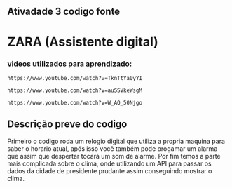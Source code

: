 ## Ativadade 3 codigo fonte
# ZARA (Assistente digital)

### videos utilizados para aprendizado:

```
https://www.youtube.com/watch?v=TknTtYa0yYI

https://www.youtube.com/watch?v=auSSVkeWsgM

https://www.youtube.com/watch?v=W_AQ_50Njgo

```

## Descrição preve do codigo

Primeiro o codigo roda um relogio digital que utiliza a propria maquina para saber o horario atual, após isso você também pode progamar um alarma que assim que despertar tocará um som de alarme. Por fim temos a parte mais complicada sobre o clima, onde utilizando um API para passar os dados da cidade de presidente prudante assim conseguindo mostrar o clima.

